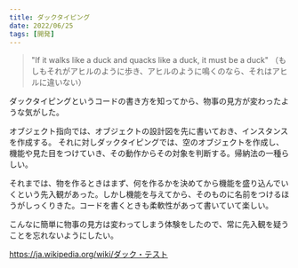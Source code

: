 ```yaml
---
title: ダックタイピング
date: 2022/06/25
tags: [開発]
---
```


> "If it walks like a duck and quacks like a duck, it must be a duck" （もしもそれがアヒルのように歩き、アヒルのように鳴くのなら、それはアヒルに違いない）

<!--more-->

ダックタイピングというコードの書き方を知ってから、物事の見方が変わったような気がした。

オブジェクト指向では、オブジェクトの設計図を先に書いておき、インスタンスを作成する。
それに対しダックタイピングでは、空のオブジェクトを作成し、機能や見た目をつけていき、その動作からその対象を判断する。帰納法の一種らしい。

それまでは、物を作るときはまず、何を作るかを決めてから機能を盛り込んでいくという先入観があった。しかし機能を与えてから、そのものに名前をつけるほうがしっくりきた。コードを書くときも柔軟性があって書いていて楽しい。

こんなに簡単に物事の見方は変わってしまう体験をしたので、常に先入観を疑うことを忘れないようにしたい。

https://ja.wikipedia.org/wiki/ダック・テスト
